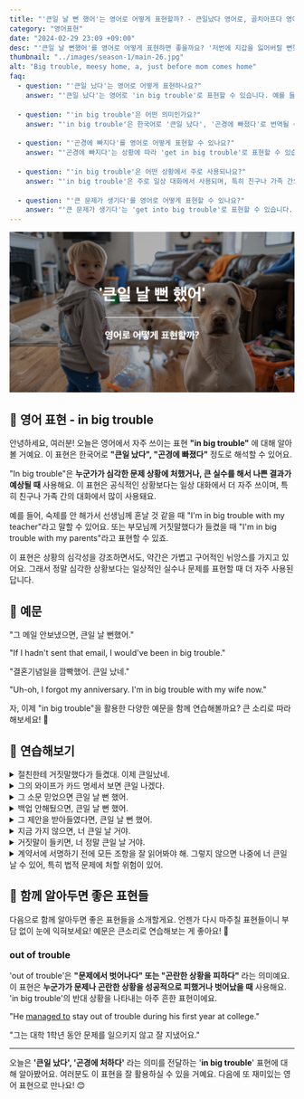 ```yaml
---
title: "'큰일 날 뻔 했어'는 영어로 어떻게 표현할까? - 큰일났다 영어로, 골치아프다 영어로"
category: "영어표현"
date: "2024-02-29 23:09 +09:00"
desc: "'큰일 날 뻔했어'를 영어로 어떻게 표현하면 좋을까요? '저번에 지갑을 잃어버릴 뻔했어, 큰일 날 뻔했지', '시험에 늦을 뻔했어, 정말 큰일 날 뻔했어' 등을 영어로 표현하는 법을 배워봅시다. 다양한 예문을 통해서 연습하고 본인의 표현으로 만들어 보세요."
thumbnail: "../images/season-1/main-26.jpg"
alt: "Big trouble, meesy home, a, just before mom comes home"
faq:
  - question: "'큰일 났다'는 영어로 어떻게 표현하나요?"
    answer: "'큰일 났다'는 영어로 'in big trouble'로 표현할 수 있습니다. 예를 들어, 'I'm in big trouble with my parents'는 '부모님께 큰일 났어'라는 의미입니다."

  - question: "'in big trouble'은 어떤 의미인가요?"
    answer: "'in big trouble'은 한국어로 '큰일 났다', '곤경에 빠졌다'로 번역될 수 있습니다. 심각한 문제 상황에 처했거나 큰 실수를 해서 나쁜 결과가 예상될 때 사용합니다."

  - question: "'곤경에 빠지다'를 영어로 어떻게 표현할 수 있나요?"
    answer: "'곤경에 빠지다'는 상황에 따라 'get in big trouble'로 표현할 수 있습니다. 예를 들어, '그 실수 때문에 곤경에 빠졌어'는 'I got in big trouble because of that mistake'로 말할 수 있습니다."

  - question: "'in big trouble'은 어떤 상황에서 주로 사용되나요?"
    answer: "'in big trouble'은 주로 일상 대화에서 사용되며, 특히 친구나 가족 간의 대화에서 많이 쓰입니다. 공식적인 상황보다는 비교적 가벼운 실수나 문제를 표현할 때 자주 사용됩니다."

  - question: "'큰 문제가 생기다'를 영어로 어떻게 표현할 수 있나요?"
    answer: "'큰 문제가 생기다'는 'get into big trouble'로 표현할 수 있습니다. 예를 들어, 'If we don't finish this project on time, we'll get into big trouble'은 '이 프로젝트를 제시간에 끝내지 못하면 큰 문제가 생길 거야'라는 의미입니다."
---
```


![큰일 날 뻔하다 영어표현](../images/season-1/main-26.jpg)

## 🌟 영어 표현 - in big trouble

안녕하세요, 여러분! 오늘은 영어에서 자주 쓰이는 표현 **"in big trouble"** 에 대해 알아볼 거예요. 이 표현은 한국어로 **"큰일 났다", "곤경에 빠졌다"** 정도로 해석할 수 있어요.

"In big trouble"은 **누군가가 심각한 문제 상황에 처했거나, 큰 실수를 해서 나쁜 결과가 예상될 때** 사용해요. 이 표현은 공식적인 상황보다는 일상 대화에서 더 자주 쓰이며, 특히 친구나 가족 간의 대화에서 많이 사용돼요.

예를 들어, 숙제를 안 해가서 선생님께 혼날 것 같을 때 "I'm in big trouble with my teacher"라고 말할 수 있어요. 또는 부모님께 거짓말했다가 들켰을 때 "I'm in big trouble with my parents"라고 표현할 수 있죠.

이 표현은 상황의 심각성을 강조하면서도, 약간은 가볍고 구어적인 뉘앙스를 가지고 있어요. 그래서 정말 심각한 상황보다는 일상적인 실수나 문제를 표현할 때 더 자주 사용된답니다.

<script async src="https://pagead2.googlesyndication.com/pagead/js/adsbygoogle.js?client=ca-pub-1465612013356152"
     crossorigin="anonymous"></script>
<!-- engple-horizontal-ad -->

<ins class="adsbygoogle"
     style="display:block"
     data-ad-client="ca-pub-1465612013356152"
     data-ad-slot="2106896038"
     data-ad-format="auto"
     data-full-width-responsive="true"></ins>

<script>
     (adsbygoogle = window.adsbygoogle || []).push({});
</script>

## 📖 예문

"그 메일 안보냈으면, 큰일 날 뻔했어."

"If I hadn't sent that email, I would've been in big trouble."

"결혼기념일을 깜빡했어. 큰일 났네."

"Uh-oh, I forgot my anniversary. I'm in big trouble with my wife now."

자, 이제 "in big trouble"을 활용한 다양한 예문을 함께 연습해볼까요? 큰 소리로 따라 해보세요! 🚀

## 💬 연습해보기

<details>
  <summary>절친한테 거짓말했다가 들켰대. 이제 큰일났네.</summary>
  <span>She lied to her best friend and got busted. Now she's in big trouble.</span>
</details>

<details>
  <summary>그의 와이프가 카드 명세서 보면 큰일 나겠다.</summary>
  <span>He would get in big trouble if his wife sees the credit card bill.</span>
</details>

<details>
  <summary>그 소문 믿었으면 큰일 날 뻔 했어.</summary>
  <span>If I had believed that rumor, I would've been in big trouble.</span>
</details>

<details>
 <summary>백업 안해뒀으면, 큰일 날 뻔 했어.</summary>
  <span>If I hadn't backed up my files, I would've been in big trouble.</span>
</details>

<details>
  <summary>그 제안을 받아들였다면, 큰일 날 뻔 했어.</summary>
  <span>If I'd accepted that offer, I would've get in big trouble.</span>
</details>

<details>
  <summary>지금 가지 않으면, 너 큰일 날 거야.</summary>
<span>If you don't go now, you would be in big trouble.</span>
</details>

<details>
  <summary>거짓말이 들키면, 너 정말 큰일 날 거야.</summary>
  <span>If your lie is caught, you would be in <a href="/blog/in-english/146.serious/">serious</a> trouble.</span>
</details>

<details>
  <summary>계약서에 서명하기 전에 모든 조항을 잘 읽어봐야 해. 그렇지 않으면 나중에 너 큰일 날 수 있어, 특히 법적 문제에 처할 위험이 있어.
</summary>
<span>You need to read all the terms before signing the contract. Otherwise, you could be in big trouble later, especially with legal issues.</span>
</details>

## 🤝 함께 알아두면 좋은 표현들

다음으로 함께 알아두면 좋은 표현들을 소개할게요. 언젠가 다시 마주칠 표현들이니 부담 없이 눈에 익혀보세요! 예문은 큰소리로 연습해보는 게 좋아요! 🎤

### out of trouble

'out of trouble'은 **"문제에서 벗어나다" 또는 "곤란한 상황을 피하다"** 라는 의미예요. 이 표현은 **누군가가 문제나 곤란한 상황을 성공적으로 피했거나 벗어났을 때** 사용해요. 'in big trouble'의 반대 상황을 나타내는 아주 흔한 표현이에요.

"He [managed to](/blog/in-english/175.manage-to/) stay out of trouble during his first year at college."

"그는 대학 1학년 동안 문제를 일으키지 않고 잘 지냈어요."

---

오늘은 **'큰일 났다', '곤경에 처하다'** 라는 의미를 전달하는 '**in big trouble**' 표현에 대해 알아봤어요. 여러분도 이 표현을 잘 활용하실 수 있을 거예요. 다음에 또 재미있는 영어 표현으로 만나요! 😊
